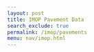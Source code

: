 ```yaml
---
layout: post
title: IMOP Pavement Data
search_exclude: true
permalink: /imop/pavements
menu: nav/imop.html
---
```



<main class="main-content" id="main-content">
    <div id="hotelCount"></div>
    <br>
</main>

<script type="module">

import { pythonURI, fetchOptions } from '{{ site.baseurl }}/assets/js/api/config.js';

document.addEventListener("DOMContentLoaded", (event) => {
    fetchLikedHotels();
});

async function fetchLikedHotels() {
    try {
        const response = await fetch(`${pythonURI}/api/hotel`, {...fetchOptions});

        if (!response.ok) {
            throw new Error('Failed to fetch hotels: ' + response.statusText);
        }

        const data = await response.json();
        var hotelCount = data.length || 0;

        document.getElementById('hotelCount').innerHTML = `<h2>There are ${hotelCount} reviews of hotels!</h2>`;

        const body = document.getElementById('main-content');

        data.forEach(item => {

            const card = document.createElement('div');
            card.className = 'card';
            card.innerHTML = `
                <h2>${item.hotel}</h2>
                <p>${item.city}, ${item.country}</p>
            `;

            const starsContainer = document.createElement("div");
            starsContainer.className = "stars-container";
            let selectedRating = item.rating;


            for (let i = 1; i <= 5; i++) {
                const star = document.createElement("span");
                star.className = "star";
                star.textContent = "★";
                star.dataset.value = i;
                star.onclick = () => {
                    selectedRating = i;
                    updateStars(starsContainer, selectedRating);
                    putHotelData(item.id, i)
                };
                starsContainer.appendChild(star);
            }

            updateStars(starsContainer, selectedRating);

            card.appendChild(starsContainer);

            const userOpinion = document.createElement("div");
            userOpinion.innerHTML = `
                <br>
                <p>Rating added by <span class='user_id'>${item.user_id}</span></p>
                <p class='note'>"${item.note}"</p>
                <br>
            `;

            card.appendChild(userOpinion);

            if (item.is_admin || item.current_user == item.user_id) {
                const removeButton = document.createElement("button");
                removeButton.className = "remove-button";
                removeButton.textContent = "Remove";
                removeButton.onclick = () => {
                    deleteHotel(item.id);
                    hotelCount -= 1;
                    document.getElementById('hotelCount').innerHTML = `<h2>There are ${hotelCount} reviews of hotels!</h2>`;
                    card.remove();
                };
                card.appendChild(removeButton);
            }
            body.appendChild(card);

        });
    } catch (error) {
        console.error('Error fetching data:', error);
    }
}

function handleKeyPress(event, id) {
    if (event.key === 'Enter') {
        event.preventDefault();
        const newRating = event.target.textContent;
        putHotelData(id, newRating);
    }
}

function updateStars(container, rating) {
    const stars = container.querySelectorAll(".star");
    stars.forEach((star, index) => {
        if (index < rating) {
            star.style.color = "gold";
        } else {
            star.style.color = "gray";
        }
    });
}

async function putHotelData(id, newRating) {
    
    const putData = {
        id: id,
        rating: parseInt(newRating)
    };

    try {
        const response = await fetch(`${pythonURI}/api/hotel`, {
            ...fetchOptions,
            method: 'PUT',
            body: JSON.stringify(putData)
        });

        if (!response.ok) {
            throw new Error(`HTTP error! Status: ${response.status}`);
        }

        const data = await response.json();
        console.log('Put response:', data);
    } catch (error) {
        console.error("Error putting data:", error);
    }
}

async function deleteHotel(id) {

    const deleteData = {
        id: id,
    };

    try {
        const response = await fetch(`${pythonURI}/api/hotel`, {
            ...fetchOptions,
            method: 'DELETE',
            body: JSON.stringify(deleteData)
        });

        if (!response.ok) {
            throw new Error(`HTTP error! Status: ${response.status}`);
        }

        const data = await response.json();
        console.log('Delete response:', data);
    } catch (error) {
        console.error("Error deleting data:", error);
    }
}


</script>